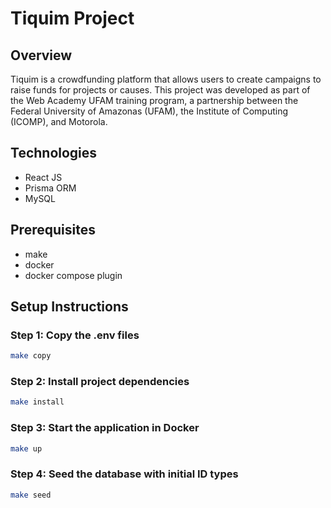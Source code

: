 # Tiquim Project

## Overview

Tiquim is a crowdfunding platform that allows users to create campaigns to raise funds for projects or causes. This project was developed as part of the Web Academy UFAM training program, a partnership between the Federal University of Amazonas (UFAM), the Institute of Computing (ICOMP), and Motorola.

## Technologies

- React JS
- Prisma ORM
- MySQL

## Prerequisites

- make
- docker
- docker compose plugin

## Setup Instructions

### Step 1: Copy the .env files

```bash
make copy
```

### Step 2: Install project dependencies

```bash
make install
```

### Step 3: Start the application in Docker

```bash
make up
```

### Step 4: Seed the database with initial ID types

```bash
make seed
```

